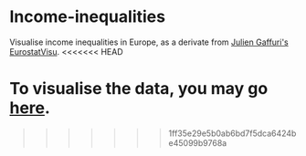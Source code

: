 # Income-inequalities
Visualise income inequalities in Europe, as a derivate from [Julien Gaffuri's EurostatVisu](https://github.com/jgaffuri/EurostatVisu).
<<<<<<< HEAD

To visualise the data, you may go [here](https://pierre-lamarche.github.io/Income-inequalities/income_distr.html).
=======
>>>>>>> 1ff35e29e5b0ab6bd7f5dca6424be45099b9768a
